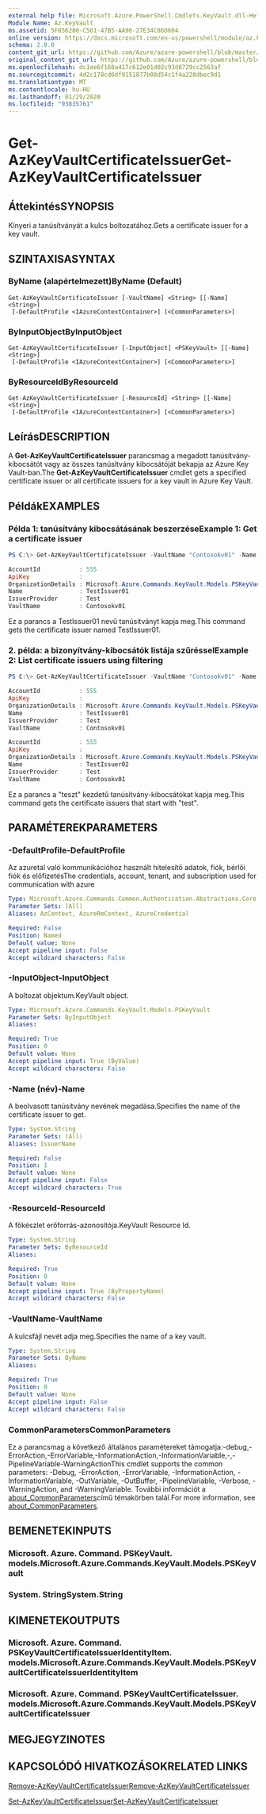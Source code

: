 ```yaml
---
external help file: Microsoft.Azure.PowerShell.Cmdlets.KeyVault.dll-Help.xml
Module Name: Az.KeyVault
ms.assetid: 5F856280-C561-47B5-AA96-27E34C86D604
online version: https://docs.microsoft.com/en-us/powershell/module/az.keyvault/get-azkeyvaultcertificateissuer
schema: 2.0.0
content_git_url: https://github.com/Azure/azure-powershell/blob/master/src/KeyVault/KeyVault/help/Get-AzKeyVaultCertificateIssuer.md
original_content_git_url: https://github.com/Azure/azure-powershell/blob/master/src/KeyVault/KeyVault/help/Get-AzKeyVaultCertificateIssuer.md
ms.openlocfilehash: dc1ee6f168a417c612e01d02c93d8729cc2563af
ms.sourcegitcommit: 4d2c178cd6df9151877b08d54c1f4a228dbec9d1
ms.translationtype: MT
ms.contentlocale: hu-HU
ms.lasthandoff: 01/29/2020
ms.locfileid: "93835761"
---
```

# <span data-ttu-id="45d7f-101">Get-AzKeyVaultCertificateIssuer</span><span class="sxs-lookup"><span data-stu-id="45d7f-101">Get-AzKeyVaultCertificateIssuer</span></span>

## <span data-ttu-id="45d7f-102">Áttekintés</span><span class="sxs-lookup"><span data-stu-id="45d7f-102">SYNOPSIS</span></span>
<span data-ttu-id="45d7f-103">Kinyeri a tanúsítványát a kulcs boltozatához.</span><span class="sxs-lookup"><span data-stu-id="45d7f-103">Gets a certificate issuer for a key vault.</span></span>

## <span data-ttu-id="45d7f-104">SZINTAXISA</span><span class="sxs-lookup"><span data-stu-id="45d7f-104">SYNTAX</span></span>

### <span data-ttu-id="45d7f-105">ByName (alapértelmezett)</span><span class="sxs-lookup"><span data-stu-id="45d7f-105">ByName (Default)</span></span>
```
Get-AzKeyVaultCertificateIssuer [-VaultName] <String> [[-Name] <String>]
 [-DefaultProfile <IAzureContextContainer>] [<CommonParameters>]
```

### <span data-ttu-id="45d7f-106">ByInputObject</span><span class="sxs-lookup"><span data-stu-id="45d7f-106">ByInputObject</span></span>
```
Get-AzKeyVaultCertificateIssuer [-InputObject] <PSKeyVault> [[-Name] <String>]
 [-DefaultProfile <IAzureContextContainer>] [<CommonParameters>]
```

### <span data-ttu-id="45d7f-107">ByResourceId</span><span class="sxs-lookup"><span data-stu-id="45d7f-107">ByResourceId</span></span>
```
Get-AzKeyVaultCertificateIssuer [-ResourceId] <String> [[-Name] <String>]
 [-DefaultProfile <IAzureContextContainer>] [<CommonParameters>]
```

## <span data-ttu-id="45d7f-108">Leírás</span><span class="sxs-lookup"><span data-stu-id="45d7f-108">DESCRIPTION</span></span>
<span data-ttu-id="45d7f-109">A **Get-AzKeyVaultCertificateIssuer** parancsmag a megadott tanúsítvány-kibocsátót vagy az összes tanúsítvány kibocsátóját bekapja az Azure Key Vault-ban.</span><span class="sxs-lookup"><span data-stu-id="45d7f-109">The **Get-AzKeyVaultCertificateIssuer** cmdlet gets a specified certificate issuer or all certificate issuers for a key vault in Azure Key Vault.</span></span>

## <span data-ttu-id="45d7f-110">Példák</span><span class="sxs-lookup"><span data-stu-id="45d7f-110">EXAMPLES</span></span>

### <span data-ttu-id="45d7f-111">Példa 1: tanúsítvány kibocsátásának beszerzése</span><span class="sxs-lookup"><span data-stu-id="45d7f-111">Example 1: Get a certificate issuer</span></span>
```powershell
PS C:\> Get-AzKeyVaultCertificateIssuer -VaultName "Contosokv01" -Name "TestIssuer01"

AccountId           : 555
ApiKey              :
OrganizationDetails : Microsoft.Azure.Commands.KeyVault.Models.PSKeyVaultCertificateOrganizationDetails
Name                : TestIssuer01
IssuerProvider      : Test
VaultName           : Contosokv01
```

<span data-ttu-id="45d7f-112">Ez a parancs a TestIssuer01 nevű tanúsítványt kapja meg.</span><span class="sxs-lookup"><span data-stu-id="45d7f-112">This command gets the certificate issuer named TestIssuer01.</span></span>

### <span data-ttu-id="45d7f-113">2. példa: a bizonyítvány-kibocsátók listája szűréssel</span><span class="sxs-lookup"><span data-stu-id="45d7f-113">Example 2: List certificate issuers using filtering</span></span>
```powershell
PS C:\> Get-AzKeyVaultCertificateIssuer -VaultName "Contosokv01" -Name "test*"

AccountId           : 555
ApiKey              :
OrganizationDetails : Microsoft.Azure.Commands.KeyVault.Models.PSKeyVaultCertificateOrganizationDetails
Name                : TestIssuer01
IssuerProvider      : Test
VaultName           : Contosokv01

AccountId           : 555
ApiKey              :
OrganizationDetails : Microsoft.Azure.Commands.KeyVault.Models.PSKeyVaultCertificateOrganizationDetails
Name                : TestIssuer02
IssuerProvider      : Test
VaultName           : Contosokv01
```

<span data-ttu-id="45d7f-114">Ez a parancs a "teszt" kezdetű tanúsítvány-kibocsátókat kapja meg.</span><span class="sxs-lookup"><span data-stu-id="45d7f-114">This command gets the certificate issuers that start with "test".</span></span>

## <span data-ttu-id="45d7f-115">PARAMÉTEREK</span><span class="sxs-lookup"><span data-stu-id="45d7f-115">PARAMETERS</span></span>

### <span data-ttu-id="45d7f-116">-DefaultProfile</span><span class="sxs-lookup"><span data-stu-id="45d7f-116">-DefaultProfile</span></span>
<span data-ttu-id="45d7f-117">Az azuretal való kommunikációhoz használt hitelesítő adatok, fiók, bérlői fiók és előfizetés</span><span class="sxs-lookup"><span data-stu-id="45d7f-117">The credentials, account, tenant, and subscription used for communication with azure</span></span>

```yaml
Type: Microsoft.Azure.Commands.Common.Authentication.Abstractions.Core.IAzureContextContainer
Parameter Sets: (All)
Aliases: AzContext, AzureRmContext, AzureCredential

Required: False
Position: Named
Default value: None
Accept pipeline input: False
Accept wildcard characters: False
```

### <span data-ttu-id="45d7f-118">-InputObject</span><span class="sxs-lookup"><span data-stu-id="45d7f-118">-InputObject</span></span>
<span data-ttu-id="45d7f-119">A boltozat objektum.</span><span class="sxs-lookup"><span data-stu-id="45d7f-119">KeyVault object.</span></span>

```yaml
Type: Microsoft.Azure.Commands.KeyVault.Models.PSKeyVault
Parameter Sets: ByInputObject
Aliases:

Required: True
Position: 0
Default value: None
Accept pipeline input: True (ByValue)
Accept wildcard characters: False
```

### <span data-ttu-id="45d7f-120">-Name (név)</span><span class="sxs-lookup"><span data-stu-id="45d7f-120">-Name</span></span>
<span data-ttu-id="45d7f-121">A beolvasott tanúsítvány nevének megadása.</span><span class="sxs-lookup"><span data-stu-id="45d7f-121">Specifies the name of the certificate issuer to get.</span></span>

```yaml
Type: System.String
Parameter Sets: (All)
Aliases: IssuerName

Required: False
Position: 1
Default value: None
Accept pipeline input: False
Accept wildcard characters: True
```

### <span data-ttu-id="45d7f-122">-ResourceId</span><span class="sxs-lookup"><span data-stu-id="45d7f-122">-ResourceId</span></span>
<span data-ttu-id="45d7f-123">A főkészlet erőforrás-azonosítója.</span><span class="sxs-lookup"><span data-stu-id="45d7f-123">KeyVault Resource Id.</span></span>

```yaml
Type: System.String
Parameter Sets: ByResourceId
Aliases:

Required: True
Position: 0
Default value: None
Accept pipeline input: True (ByPropertyName)
Accept wildcard characters: False
```

### <span data-ttu-id="45d7f-124">-VaultName</span><span class="sxs-lookup"><span data-stu-id="45d7f-124">-VaultName</span></span>
<span data-ttu-id="45d7f-125">A kulcsfájl nevét adja meg.</span><span class="sxs-lookup"><span data-stu-id="45d7f-125">Specifies the name of a key vault.</span></span>

```yaml
Type: System.String
Parameter Sets: ByName
Aliases:

Required: True
Position: 0
Default value: None
Accept pipeline input: False
Accept wildcard characters: False
```

### <span data-ttu-id="45d7f-126">CommonParameters</span><span class="sxs-lookup"><span data-stu-id="45d7f-126">CommonParameters</span></span>
<span data-ttu-id="45d7f-127">Ez a parancsmag a következő általános paramétereket támogatja:-debug,-ErrorAction,-ErrorVariable,-InformationAction,-InformationVariable,-,-PipelineVariable-WarningAction</span><span class="sxs-lookup"><span data-stu-id="45d7f-127">This cmdlet supports the common parameters: -Debug, -ErrorAction, -ErrorVariable, -InformationAction, -InformationVariable, -OutVariable, -OutBuffer, -PipelineVariable, -Verbose, -WarningAction, and -WarningVariable.</span></span> <span data-ttu-id="45d7f-128">További információt a [about_CommonParameters](https://go.microsoft.com/fwlink/?LinkID=113216)című témakörben talál.</span><span class="sxs-lookup"><span data-stu-id="45d7f-128">For more information, see [about_CommonParameters](https://go.microsoft.com/fwlink/?LinkID=113216).</span></span>

## <span data-ttu-id="45d7f-129">BEMENETEK</span><span class="sxs-lookup"><span data-stu-id="45d7f-129">INPUTS</span></span>

### <span data-ttu-id="45d7f-130">Microsoft. Azure. Command. PSKeyVault. models.</span><span class="sxs-lookup"><span data-stu-id="45d7f-130">Microsoft.Azure.Commands.KeyVault.Models.PSKeyVault</span></span>

### <span data-ttu-id="45d7f-131">System. String</span><span class="sxs-lookup"><span data-stu-id="45d7f-131">System.String</span></span>

## <span data-ttu-id="45d7f-132">KIMENETEK</span><span class="sxs-lookup"><span data-stu-id="45d7f-132">OUTPUTS</span></span>

### <span data-ttu-id="45d7f-133">Microsoft. Azure. Command. PSKeyVaultCertificateIssuerIdentityItem. models.</span><span class="sxs-lookup"><span data-stu-id="45d7f-133">Microsoft.Azure.Commands.KeyVault.Models.PSKeyVaultCertificateIssuerIdentityItem</span></span>

### <span data-ttu-id="45d7f-134">Microsoft. Azure. Command. PSKeyVaultCertificateIssuer. models.</span><span class="sxs-lookup"><span data-stu-id="45d7f-134">Microsoft.Azure.Commands.KeyVault.Models.PSKeyVaultCertificateIssuer</span></span>

## <span data-ttu-id="45d7f-135">MEGJEGYZI</span><span class="sxs-lookup"><span data-stu-id="45d7f-135">NOTES</span></span>

## <span data-ttu-id="45d7f-136">KAPCSOLÓDÓ HIVATKOZÁSOK</span><span class="sxs-lookup"><span data-stu-id="45d7f-136">RELATED LINKS</span></span>

[<span data-ttu-id="45d7f-137">Remove-AzKeyVaultCertificateIssuer</span><span class="sxs-lookup"><span data-stu-id="45d7f-137">Remove-AzKeyVaultCertificateIssuer</span></span>](./Remove-AzKeyVaultCertificateIssuer.md)

[<span data-ttu-id="45d7f-138">Set-AzKeyVaultCertificateIssuer</span><span class="sxs-lookup"><span data-stu-id="45d7f-138">Set-AzKeyVaultCertificateIssuer</span></span>](./Set-AzKeyVaultCertificateIssuer.md)



